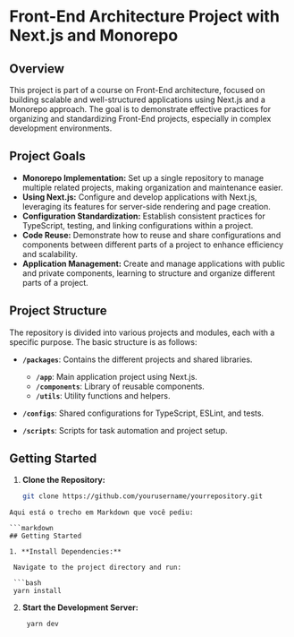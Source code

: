 # Front-End Architecture Project with Next.js and Monorepo

## Overview

This project is part of a course on Front-End architecture, focused on building scalable and well-structured applications using Next.js and a Monorepo approach. The goal is to demonstrate effective practices for organizing and standardizing Front-End projects, especially in complex development environments.

## Project Goals

- **Monorepo Implementation:** Set up a single repository to manage multiple related projects, making organization and maintenance easier.
- **Using Next.js:** Configure and develop applications with Next.js, leveraging its features for server-side rendering and page creation.
- **Configuration Standardization:** Establish consistent practices for TypeScript, testing, and linking configurations within a project.
- **Code Reuse:** Demonstrate how to reuse and share configurations and components between different parts of a project to enhance efficiency and scalability.
- **Application Management:** Create and manage applications with public and private components, learning to structure and organize different parts of a project.

## Project Structure

The repository is divided into various projects and modules, each with a specific purpose. The basic structure is as follows:

- **`/packages`**: Contains the different projects and shared libraries.
  - **`/app`**: Main application project using Next.js.
  - **`/components`**: Library of reusable components.
  - **`/utils`**: Utility functions and helpers.
  
- **`/configs`**: Shared configurations for TypeScript, ESLint, and tests.

- **`/scripts`**: Scripts for task automation and project setup.

## Getting Started

1. **Clone the Repository:**

   ```bash
   git clone https://github.com/yourusername/yourrepository.git
  ```
Aqui está o trecho em Markdown que você pediu:

```markdown
## Getting Started

1. **Install Dependencies:**

   Navigate to the project directory and run:

   ```bash
   yarn install
   ```

2. **Start the Development Server:**

   ```bash
    yarn dev
   ```
